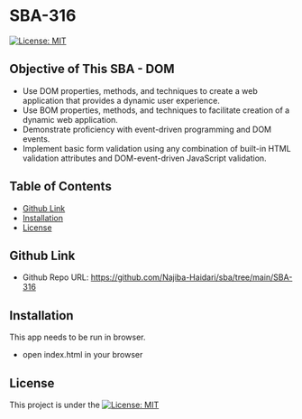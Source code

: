 # SBA-316
[![License: MIT](https://img.shields.io/badge/License-MIT-yellow.svg)](https://opensource.org/licenses/MIT)

## Objective of This SBA - DOM

- Use DOM properties, methods, and techniques to create a web application that provides a
dynamic user experience.
- Use BOM properties, methods, and techniques to facilitate creation of a dynamic web
application.
- Demonstrate proficiency with event-driven programming and DOM events.
- Implement basic form validation using any combination of built-in HTML validation attributes
and DOM-event-driven JavaScript validation.

## Table of Contents 

  - [Github Link](#deployed-link)
  - [Installation](#installation)
  - [License](#license)


## Github Link
- Github Repo URL: https://github.com/Najiba-Haidari/sba/tree/main/SBA-316

## Installation
This app needs to be run in browser.
* open index.html in your browser
  
## License
This project is under the [![License: MIT](https://img.shields.io/badge/License-MIT-yellow.svg)](https://opensource.org/licenses/MIT)

